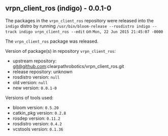 ## vrpn_client_ros (indigo) - 0.0.1-0

The packages in the `vrpn_client_ros` repository were released into the `indigo` distro by running `/usr/bin/bloom-release --rosdistro indigo --track indigo vrpn_client_ros --edit` on `Mon, 22 Jun 2015 21:45:07 -0000`

The `vrpn_client_ros` package was released.

Version of package(s) in repository `vrpn_client_ros`:
- upstream repository: git@github.com:clearpathrobotics/vrpn_client_ros.git
- release repository: unknown
- rosdistro version: `null`
- old version: `null`
- new version: `0.0.1-0`

Versions of tools used:
- bloom version: `0.5.20`
- catkin_pkg version: `0.2.8`
- rosdep version: `0.11.2`
- rosdistro version: `0.4.2`
- vcstools version: `0.1.36`


